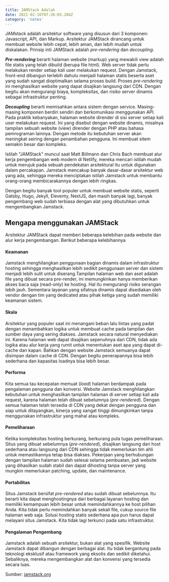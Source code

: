 ```yaml
---
title: JAMStack Adalah
date: 2021-02-16T07:26:03.284Z
category: 'notes'
---
```


JAMstack adalah arsitektur software yang disusun dari 3 komponen: Javascript, API, dan Markup. Arsitektur JAMStack dirancang untuk membuat website lebih cepat, lebih aman, dan lebih mudah untuk diskalakan. Prinsip inti JAMStack adalah _pre-rendering_ dan _decoupling_.

**_Pre-rendering_** berarti halaman website (markup) yang mewakili view adalah file statis yang telah dibuild (berupa file html). Web server tidak perlu melakukan render setiap kali user melakukan request. Dengan Jamstack, front-end dibangun terlebih dahulu menjadi halaman statis beserta aset yang sudah sangat dioptimalkan selama proses build. Proses _pre-rendering_ ini menghasilkan website yang dapat disajikan langsung dari CDN. Dengan begitu akan mengurangi biaya, kompleksitas, dan risiko server dinamis sebagai infrastruktur penting.

**_Decoupling_** berarti memisahkan antara sistem dengan service. Masing-masing komponen berdiri sendiri dan berkomunikasi menggunakan API. Pada praktik kebanyakan, halaman website dirender di sisi server setiap kali user melakukan request. Ini yang disebut dengan website dinamis, misalnya tampilan sebuah website (view) dirender dengan PHP atau bahasa pemrograman lainnya. Dengan metode itu kebutuhan server akan meningkat seiring dengan penambahan pengguna. Ini membuat sitem semakin besar dan kompleks.

Istilah "JAMStack" muncul saat Matt Biilmann dan Chris Bach membuat alur kerja pengembangan web modern di Netlify, mereka mencari istilah mudah untuk merujuk pada sebuah pendekatan arsitektural itu untuk digunakan dalam percakapan. Jamstack mencakup banyak dasar-dasar arsitektur web yang ada, sehingga mereka menciptakan istilah Jamstack untuk membantu orang-orang membicarakannya dengan lebih ringkas.

Dengan begitu banyak tool populer untuk membuat website statis, seperti Gatsby, Hugo, Jekyll, Eleventy, NextJS, dan masih banyak lagi, banyak pengembang web sudah terbiasa dengan alat yang dibutuhkan untuk mengembangkan Jamstack.

## Mengapa menggunakan JAMStack

Arsitektur JAMStack dapat memberi beberapa kelebihan pada website dan alur kerja pengembangan. Berikut beberapa kelebihannya

#### Keamanan

Jamstack menghilangkan penggunaan bagian dinamis dalam infrastruktur hosting sehingga menghasilkan lebih sedikit penggunaan server dan sistem menjadi lebih sulit untuk diserang.Tampilan halaman web dan aset adalah file yang dibuat secara pre-render, ini memungkinkan hanya memberikan akses baca saja (read-only) ke hosting. Hal itu mengurangi risiko serangan lebih jauh. Sementara layanan yang sifatnya dinamis dapat disediakan oleh vendor dengan tim yang dedicated atau pihak ketiga yang sudah memiliki keamanan sistem.

#### Skala

Arsitektur yang populer saat ini menangani beban lalu lintas yang padat dengan menambahkan logika untuk membuat cache pada tampilan dan sumber daya yang sering diakses. Jamstack secara natural menyediakan ini. Karena halaman web dapat disajikan sepenuhnya dari CDN, tidak ada logika atau alur kerja yang rumit untuk menentukan aset apa yang dapat di-cache dan kapan. Bahkan dengan website Jamstack semuanya dapat disimpan dalam cache di CDN. Dengan begitu penerapannya bisa lebih sederhana dan kapasitas loadnya bisa lebih besar.

#### Performa

Kita semua tau kecepatan memuat (_load_) halaman berdampak pada pengalaman pengguna dan konversi. Website Jamstack menghilangkan kebutuhan untuk menghasilkan tampilan halaman di server setiap kali ada request, karena halaman telah dibuat sebelumnya (_pre-rendered_). Dengan semua halaman telah tersedia di CDN yang dekat dengan pengguna dan siap untuk ditayangkan, kinerja yang sangat tinggi dimungkinkan tanpa menggunakan infrastruktur yang mahal atau kompleks.

#### Pemeliharaan

Ketika kompleksitas hosting berkurang, berkurang pula tugas pemeliharaan. Situs yang dibuat sebelumnya (_pre-rendered_), disajikan langsung dari host sederhana atau langsung dari CDN sehingga tidak memerlukan tim ahli untuk memastikannya tetap bisa diakses. Pekerjaan yang berhubungan dengan tampilan halaman sudah selesai selama pembuatan, jadi website yang dihasilkan sudah stabil dan dapat dihosting tanpa server yang mungkin memerlukan patching, update, dan maintenance.

#### Portabilitas

Situs Jamstack bersifat _pre-rendered_ atau sudah dibuat sebelumnya. Itu berarti kita dapat menghostingnya dari berbagai layanan hosting dan memiliki kemampuan lebih besar untuk memindahkannya ke host pilihan Anda. Kita tidak perlu memindahkan banyak sekali file, cukup source file halaman web saja. Solusi hosting statis sederhana apa pun harus dapat melayani situs Jamstack. Kita tidak lagi terkunci pada satu infrastruktur.

#### Pengalaman Pengembang

Jamstack adalah sebuah arsitektur, bukan alat yang spesifik. Website Jamstack dapat dibangun dengan berbagai alat. Itu tidak bergantung pada teknologi eksklusif atau framework yang eksotis dan sedikit diketahui. Sebaliknya, mereka mengembangkan alat dan konvensi yang tersedia secara luas.

Sumber: [jamstack.org](https://jamstack.org/what-is-jamstack/)

